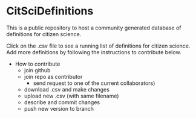 # CitSciDefinitions

This is a public repository to host a community generated database of definitions for citizen science.

Click on the .csv file to see a running list of definitions for citizen science. Add more definitions by following the instructions to contribute below.

   * How to contribute
      + join github
      + join repo as contributor
          + send request to one of the current collaborators)
      + download .csv and make changes
      + upload new .csv (with same filename)
      + describe and commit changes
      + push new version to branch

